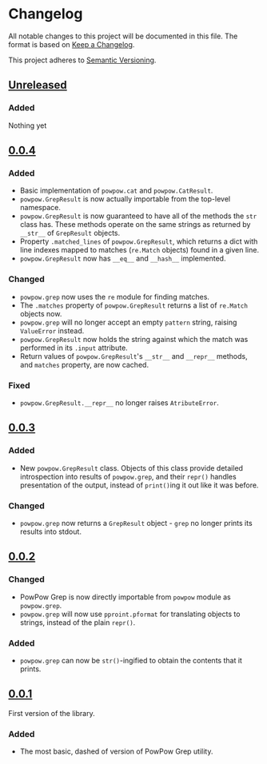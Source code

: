 # Changelog

All notable changes to this project will be documented in this file.
The format is based on [Keep a Changelog](https://keepachangelog.com/en/1.0.0/).

This project adheres to [Semantic Versioning](https://semver.org/spec/v2.0.0.html).

## [Unreleased]
### Added
Nothing yet

## [0.0.4]
### Added
- Basic implementation of `powpow.cat` and `powpow.CatResult`.
- `powpow.GrepResult` is now actually importable from the top-level namespace.
- `powpow.GrepResult` is now guaranteed to have all of the methods the `str`
  class has. These methods operate on the same strings as returned by `__str__`
  of `GrepResult` objects.
- Property `.matched_lines` of `powpow.GrepResult`, which returns a dict with
  line indexes mapped to matches (`re.Match` objects) found in a given line.
- `powpow.GrepResult` now has `__eq__` and `__hash__` implemented.

### Changed
- `powpow.grep` now uses the `re` module for finding matches.
- The `.matches` property of `powpow.GrepResult` returns a list of `re.Match`
  objects now.
- `powpow.grep` will no longer accept an empty `pattern` string, raising
  `ValueError` instead.
- `powpow.GrepResult` now holds the string against which the match was
  performed in its `.input` attribute.
- Return values of `powpow.GrepResult`'s `__str__` and `__repr__` methods, and
  `matches` property, are now cached.

### Fixed
- `powpow.GrepResult.__repr__` no longer raises `AtributeError`.

## [0.0.3]
### Added
- New `powpow.GrepResult` class. Objects of this class provide detailed
  introspection into results of `powpow.grep`, and their `repr()` handles
  presentation of the output, instead of `print()`ing it out like it was
  before.

### Changed
- `powpow.grep` now returns a `GrepResult` object - `grep` no longer prints its
  results into stdout.

## [0.0.2]
### Changed
- PowPow Grep is now directly importable from `powpow` module as `powpow.grep`.
- `powpow.grep` will now use `pproint.pformat` for translating objects to
  strings, instead of the plain `repr()`.

### Added
- `powpow.grep` can now be `str()`-ingified to obtain the contents that it
  prints.

## [0.0.1]
First version of the library.

### Added
- The most basic, dashed of version of PowPow Grep utility.

[Unreleased]: https://github.com/mrmino/powpow/compare/v0.0.3...HEAD
[0.0.4]: https://github.com/mrmino/powpow/compare/v0.0.3...v0.0.4
[0.0.3]: https://github.com/mrmino/powpow/compare/v0.0.2...v0.0.3
[0.0.2]: https://github.com/mrmino/powpow/compare/v0.0.1...v0.0.2
[0.0.1]: https://github.com/mrmino/powpow/releases/tag/v0.0.1
